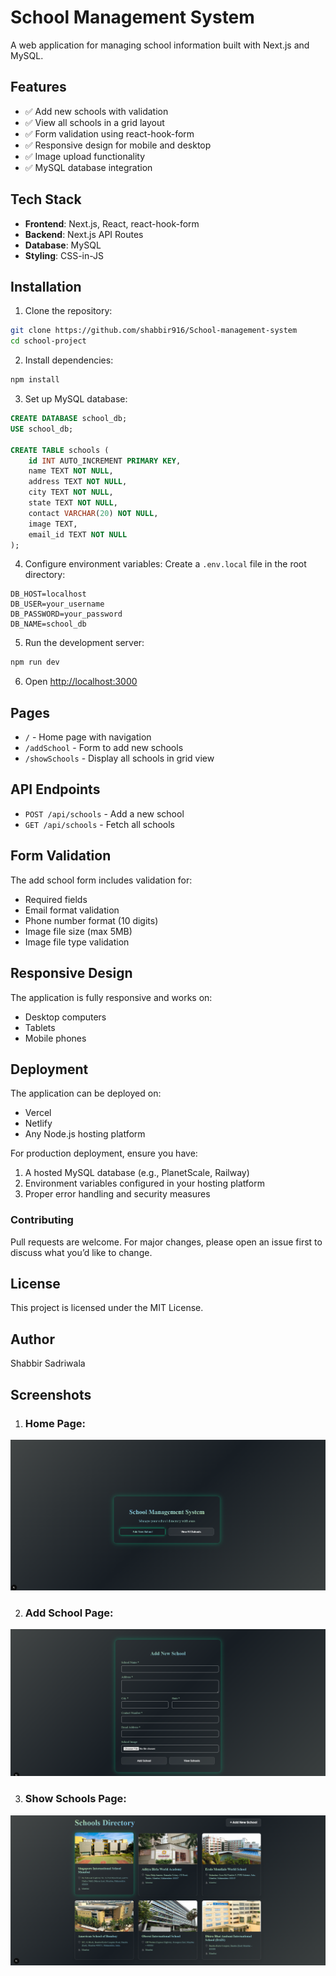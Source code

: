 # School Management System

A web application for managing school information built with Next.js and MySQL.

## Features

- ✅ Add new schools with validation
- ✅ View all schools in a grid layout
- ✅ Form validation using react-hook-form
- ✅ Responsive design for mobile and desktop
- ✅ Image upload functionality
- ✅ MySQL database integration

## Tech Stack

- **Frontend**: Next.js, React, react-hook-form
- **Backend**: Next.js API Routes
- **Database**: MySQL
- **Styling**: CSS-in-JS

## Installation

1. Clone the repository:
```bash
git clone https://github.com/shabbir916/School-management-system
cd school-project
```

2. Install dependencies:
```bash
npm install
```

3. Set up MySQL database:
```sql
CREATE DATABASE school_db;
USE school_db;

CREATE TABLE schools (
    id INT AUTO_INCREMENT PRIMARY KEY,
    name TEXT NOT NULL,
    address TEXT NOT NULL,
    city TEXT NOT NULL,
    state TEXT NOT NULL,
    contact VARCHAR(20) NOT NULL,
    image TEXT,
    email_id TEXT NOT NULL
);
```

4. Configure environment variables:
Create a `.env.local` file in the root directory:
```
DB_HOST=localhost
DB_USER=your_username
DB_PASSWORD=your_password
DB_NAME=school_db
```

5. Run the development server:
```bash
npm run dev
```

6. Open [http://localhost:3000](http://localhost:3000)

## Pages

- `/` - Home page with navigation
- `/addSchool` - Form to add new schools
- `/showSchools` - Display all schools in grid view

## API Endpoints

- `POST /api/schools` - Add a new school
- `GET /api/schools` - Fetch all schools

## Form Validation

The add school form includes validation for:
- Required fields
- Email format validation
- Phone number format (10 digits)
- Image file size (max 5MB)
- Image file type validation

## Responsive Design

The application is fully responsive and works on:
- Desktop computers
- Tablets
- Mobile phones

## Deployment

The application can be deployed on:
- Vercel
- Netlify
- Any Node.js hosting platform

For production deployment, ensure you have:
1. A hosted MySQL database (e.g., PlanetScale, Railway)
2. Environment variables configured in your hosting platform
3. Proper error handling and security measures

### Contributing

Pull requests are welcome. For major changes, please open an issue first to discuss what you’d like to change.

## License

This project is licensed under the MIT License.

## Author

Shabbir Sadriwala

## Screenshots

1) ### Home Page:
![Home Page](./public/screenshots/home-page.png)

2) ### Add School Page:
![Add School](./public/screenshots/add-school.png)

3) ### Show Schools Page:
![Show Schools](./public/screenshots/show-schools.png)